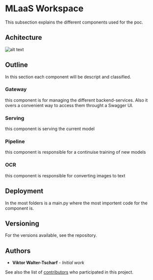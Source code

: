 # MLaaS Workspace

This subsection explains the different components used for the poc.

## Achitecture
![alt text](https://i.imgur.com/I1gVQaSr.png)

## Outline
In this section each component will be descript and classified.

### Gateway
this component is for managing the different backend-services. Also it overs a convenient way to access them throught a Swagger UI.

### Serving
this component is serving the current model

### Pipeline
this component is responsible for a continuise training of new models

### OCR
this component is responsible for converting images to text

## Deployment

In the most folders is a main.py where the most importent code for the component is.

## Versioning

For the versions available, see the repository. 

## Authors

* **Viktor Walter-Tscharf** - *Initial work*

See also the list of [contributors](https://github.com/your/project/contributors) who participated in this project.

